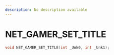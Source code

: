 ```yaml
---
description: No description available 
---
```


# NET_GAMER_SET_TITLE

```cpp
void NET_GAMER_SET_TITLE(int _Unk0, int _Unk1);
```